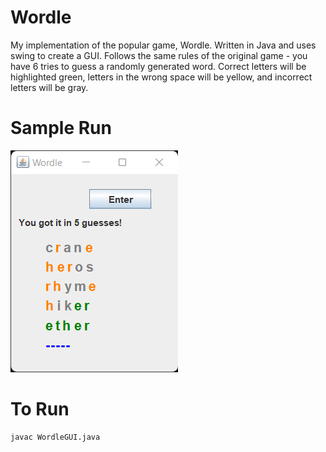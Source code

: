 # Wordle

My implementation of the popular game, Wordle. Written in Java and uses swing to create a GUI. Follows the same rules of the original game - you have 6 tries to guess a randomly generated word. Correct letters will be highlighted green, letters in the wrong space will be yellow, and incorrect letters will be gray.  

# Sample Run

![Alt text](/screenshot.png?raw=true "Optional Title")

# To Run

```
javac WordleGUI.java
```
